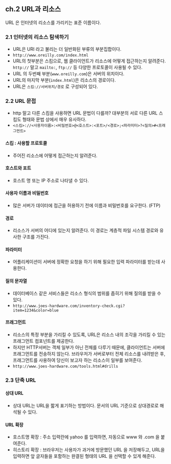 ## ch.2 URL과 리소스

URL 은 인터넷의 리소스를 가리키는 표준 이름이다.

### 2.1 인터넷의 리소스 탐색하기

- URL은 URI 라고 불리는 더 일반화된 부류의 부분집합이다.
- `http://www.oreilly.com/index.html`
- URL의 첫부분은 스킴으로, 웹 클라이언트가 리소스에 어떻게 접근하는지 알려준다. `http://` 말고 `mailto:`, `ftp://` 등 다양한 프로토콜이 사용될 수 있다.
- URL 의 두번째 부분(`www.oreilly.com`)은 서버의 위치이다.
- URL의 마지막 부분(`index.html`)은 리소스의 경로이다.
- URL은 `스킴://서버위치/경로` 로 구성되어 있다.

### 2.2 URL 문접

- http 말고 다른 스킴을 사용하면 URL 문법이 다를까? 대부분의 서로 다른 URL 스킴도 형태와 문법 상에서 매우 유사하다.
- `<스킴>://<사용자이름>:<비밀번호>@<호스트>:<포트>/<경로>;<파라미터>?<질의>#<프래그먼트>`

#### 스킴 : 사용할 프로토콜

- 주어진 리소스에 어떻게 접근하는지 알려준다.

#### 호스트와 포트

- 호스트 명 또는 IP 주소로 나타낼 수 있다.

#### 사용자 이름과 비밀번호

- 많은 서버가 데이터에 접근을 허용하기 전에 이름과 비밀번호를 요구한다. (FTP)

#### 경로

- 리소스가 서버의 어디에 있는지 알려준다. 이 경로는 계층적 파일 시스템 경로와 유사한 구조를 가진다.

#### 파라미터

- 어플리케이션이 서버에 정확한 요청을 하기 위해 필요한 입력 파라미터를 받는데 사용한다.

#### 질의 문자열

- 데이터베이스 같은 서비스들은 리소스 형식의 범위를 좁히기 위해 질의를 받을 수 있다.
- `http://www.joes-hardware.com/inventory-check.cgi?item=1234&color=blue`

#### 프래그먼트

- 리소스의 특정 부분을 가리킬 수 있도록, URL은 리소스 내의 조각을 가리킬 수 있는 프래그먼트 컴포넌트를 제공한다.
- 하지만 HTTP서버는 객체 일부가 아닌 전체를 다루기 때문에, 클라이언트는 서버에 프래그먼트를 전송하지 않는다. 브라우저가 서버로부터 전체 리소스를 내려받은 후, 프래그먼트를 사용하여 당신이 보고자 하는 리소스이 일부를 보여준다.
- `http://www.joes-hardware.com/tools.html#drills`

### 2.3 단축 URL

#### 상대 URL

- 상대 URL는 URL을 짧게 표기하는 방법이다. 문서의 URL 기준으로 상대경로로 해석될 수 있다.

#### URL 확장

- 호스트명 확장 : 주소 입력란에 yahoo 를 입력하면, 자동으로 www 와 .com 을 붙여준다.
- 히스토리 확장 : 브라우저는 사용자가 과거에 방문했던 URL 을 저장해두고, URL을 입력하면 앞 글자들을 포함하는 완결된 형태의 URL 을 선택할 수 있게 해준다.
